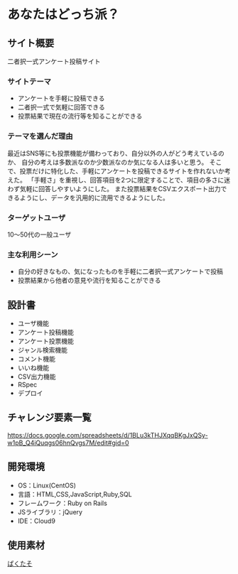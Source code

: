# あなたはどっち派？

## サイト概要
二者択一式アンケート投稿サイト

### サイトテーマ
- アンケートを手軽に投稿できる
- 二者択一式で気軽に回答できる
- 投票結果で現在の流行等を知ることができる

### テーマを選んだ理由
最近はSNS等にも投票機能が備わっており、自分以外の人がどう考えているのか、
自分の考えは多数派なのか少数派なのか気になる人は多いと思う。
  そこで、投票だけに特化した、手軽にアンケートを投稿できるサイトを作れないか考えた。
  「手軽さ」を重視し、回答項目を2つに限定することで、項目の多さに迷わず気軽に回答しやすいようにした。
  また投票結果をCSVエクスポート出力できるようにし、データを汎用的に流用できるようにした。

### ターゲットユーザ
10～50代の一般ユーザ

### 主な利用シーン
- 自分の好きなもの、気になったものを手軽に二者択一式アンケートで投稿
- 投票結果から他者の意見や流行を知ることができる

## 設計書
- ユーザ機能
- アンケート投稿機能
- アンケート投票機能
- ジャンル検索機能
- コメント機能
- いいね機能
- CSV出力機能
- RSpec
- デプロイ

## チャレンジ要素一覧
<https://docs.google.com/spreadsheets/d/1BLu3kTHJXqqBKgJxQSy-w1pB_Q4iQuqgs06hnQvgs7M/edit#gid=0>

## 開発環境
- OS：Linux(CentOS)
- 言語：HTML,CSS,JavaScript,Ruby,SQL
- フレームワーク：Ruby on Rails
- JSライブラリ：jQuery
- IDE：Cloud9

## 使用素材
[ぱくたそ](https://www.pakutaso.com/)

